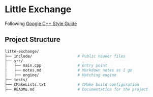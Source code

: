 # Little Exchange 
Following [Google C++ Style Guide](https://google.github.io/styleguide/cppguide.html)

## Project Structure 

```sh
litte-exchange/
├── include/                    # Public header files 
├── src/
│   ├── main.cpp                # Entry point 
│   ├── notes.md                # Markdown notes as I go
│   ├── engine/                 # Matching engine
├── tests/
├── CMakeLists.txt              # CMake build configuration
├── README.md                   # Documentation for the project
```